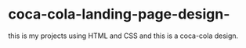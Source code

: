 # coca-cola-landing-page-design-
this is my projects using HTML and CSS and this is a coca-cola design.
